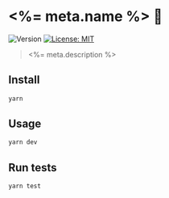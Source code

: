 # <%= meta.name %> 👋

![Version](https://img.shields.io/badge/version-1.0.0-blue.svg?cacheSeconds=2592000)
[![License: MIT](https://img.shields.io/badge/License-MIT-yellow.svg)](#)

> <%= meta.description %>

## Install

```sh
yarn
```

## Usage

```sh
yarn dev
```

## Run tests

```sh
yarn test
```
